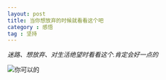 ```yaml
---
layout: post
title: 当你想放弃的时候就看看这个吧
category : 感悟
tag : 坚持
---
```


*迷路、想放弃、对生活绝望时看看这个.肯定会好一点的*

![你可以的]({{site.baseurl}}/postRes/jAhwsdy.jpg)